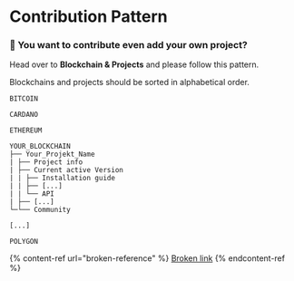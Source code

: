 # Contribution Pattern

### 🎉 You want to contribute even add your own project?&#x20;

Head over to **Blockchain & Projects** and please follow this pattern.

Blockchains and projects should be sorted in alphabetical order.

```
BITCOIN  

CARDANO  

ETHEREUM  

YOUR_BLOCKCHAIN
├── Your_Projekt_Name
| ├── Project info
| ├── Current active Version
| | ├── Installation guide
| | ├── [...]
| | └── API
| ├── [...] 
└─└── Community

[...]  

POLYGON
```

{% content-ref url="broken-reference" %}
[Broken link](broken-reference)
{% endcontent-ref %}
